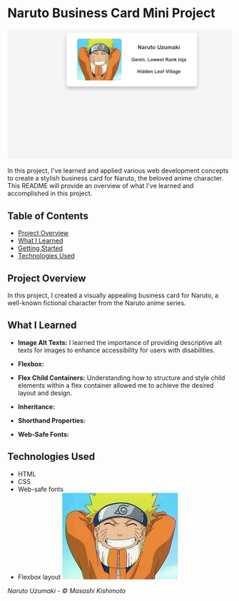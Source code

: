 
# Naruto Business Card Mini Project

![Naruto Business Card](images/naruto-business-card.png)

 In this project, I've learned and applied various web development concepts to create a stylish business card for Naruto, the beloved anime character. This README will provide an overview of what I've learned and accomplished in this project.

## Table of Contents

- [Project Overview](#project-overview)
- [What I Learned](#what-i-learned)
- [Getting Started](#getting-started)
- [Technologies Used](#technologies-used)

## Project Overview

In this project, I created a visually appealing business card for Naruto, a well-known fictional character from the Naruto anime series.

## What I Learned 

- **Image Alt Texts:** I learned the importance of providing descriptive alt texts for images to enhance accessibility for users with disabilities.

- **Flexbox:** 

- **Flex Child Containers:** Understanding how to structure and style child elements within a flex container allowed me to achieve the desired layout and design.

- **Inheritance:** 

- **Shorthand Properties:** 

- **Web-Safe Fonts:**

## Technologies Used
- HTML
- CSS
- Web-safe fonts
- Flexbox layout
![Naruto](images/naruto.jpg)

*Naruto Uzumaki - © Masashi Kishimoto*